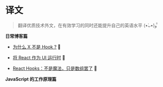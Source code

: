 # 译文

> 翻译优质技术外文，在有效学习的同时还能提升自己的英语水平 (•̀ᴗ•́)و ̑̑

**日常博客篇**

* [为什么 X 不是 Hook ?](./why-isnt-x-a-hook.md)  :book:

* [将 React 作为 UI 运行时](./react-as-a-ui-runtime.md)  :book:


* [React Hooks：不是魔法，只是数组罢了](./react-hooks-not-magic-just-arrays.md)  :book:



**JavaScript 的工作原理篇**

